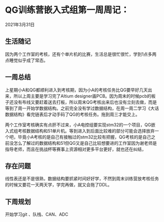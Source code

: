 # QG训练营嵌入式组第一周周记：
2021年3月31日

## 生活随记

因为两个工作室的考核，还有个单片机的比赛，生活总是很忙很忙，学到1点多两点睡觉似乎成了常态。

## 一周总结

上星期小A和QG都顺利进入到考核期，因为小A的考核任务比QG要早好几天出来，所以上周主要是学习完了Altium designer画PCB。因为周末的时候pcb的板子还没有布线又要赶着送去打板，所以周末QG考核出来后也没有立刻去做，而是等到了周一开始学数据结构。之前完全没有学过数据结构，在周一周二学习《大话数据结构》看完链表后才动手码了QG的考核任务。拖到周三才能交上。

两个工作室考核确实有点肝不过来，小A电控组要实现stm32的一个项目，QG嵌入式组考核数据结构和51单片机。等到进入到后面比较难的部分可能会选择放弃一个吧，毕竟小A考核的是自己有接触过的stm32比较有把握，QG考核的是自己之前没怎么了解过的数据结构和51但QG又是自己比较想要进的工作室因为谢老师是指导老师，而且在挑战杯等赛事上资源相对更多平台更好，就也还在纠结，

## 存在问题

线性表还是不是很熟，数据结构要抓紧时间好好学，不然到周末训练营放考核任务的时候又要花一天两天学，学完再做，就又会拖了DDL。

## 下周规划

开始学习git 、队栈、CAN、ADC
